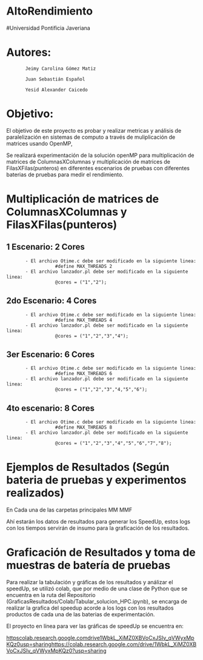 # AltoRendimiento
#Universidad Pontificia Javeriana

# Autores: 

           Jeimy Carolina Gómez Matiz

           Juan Sebastián Español
           
           Yesid Alexander Caicedo
           

# Objetivo: 


El objetivo de este proyecto es probar y realizar metricas y análisis de paralelización en sistemas de computo a través de muliplicación de matrices usando OpenMP,

Se realizará experimentación de la solución openMP para multiplicación de matrices de ColumnasXColumnas y multiplicación de matrices de FilasXFilas(punteros) en diferentes escenarios de pruebas con diferentes baterias de pruebas  para medir el rendimiento.

# Multiplicación de matrices de ColumnasXColumnas y FilasXFilas(punteros) 

## 1 Escenario: 2 Cores
           - El archivo Otime.c debe ser modificado en la siguiente linea:
                      #define MAX_THREADS 2
           - El archivo lanzador.pl debe ser modificado en la siguiente linea:
                      @cores = ("1","2");
## 2do Escenario:  4 Cores
           - El archivo Otime.c debe ser modificado en la siguiente linea:
                      #define MAX_THREADS 4
           - El archivo lanzador.pl debe ser modificado en la siguiente linea:
                      @cores = ("1","2","3","4");
## 3er Escenario: 6 Cores
           - El archivo Otime.c debe ser modificado en la siguiente linea:
                      #define MAX_THREADS 6
           - El archivo lanzador.pl debe ser modificado en la siguiente linea:
                      @cores = ("1","2","3","4,"5","6");
## 4to escenario: 8 Cores
           - El archivo Otime.c debe ser modificado en la siguiente linea:
                      #define MAX_THREADS 8
           - El archivo lanzador.pl debe ser modificado en la siguiente linea:
                      @cores = ("1","2","3","4","5","6","7","8");

# Ejemplos de Resultados (Según bateria de pruebas y experimentos realizados)
En Cada una de las carpetas principales
MM
MMF

Ahí estarán los datos de resultados para generar los SpeedUp, estos logs con los tiempos servirán de insumo para la graficación de los resultados.


# Graficación de Resultados y toma de muestras de batería de pruebas

Para realizar la tabulación y gráficas de los resultados y análizar el speedUp, se utilizó colab, que por medio de una clase de Python que se encuentra en la ruta del Repositorio (GraficasResultados/Colab/Tabular_solucion_HPC.ipynb), se encarga de realizar la grafica del speedup acorde a los logs con los resultados productos de cada una de las baterias de experimentación. 

El proyecto en línea para ver las gráficas de speedUp se encuentra en:

[httpscolab.research.google.comdrive1WbkL_XiMZ0XBVoCxJSIv_qVWyxMpKQz0usp=sharing](https://colab.research.google.com/drive/1WbkL_XiMZ0XBVoCxJSIv_qVWyxMpKQz0?usp=sharing)https://colab.research.google.com/drive/1WbkL_XiMZ0XBVoCxJSIv_qVWyxMpKQz0?usp=sharing

